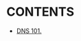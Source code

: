 # CONTENTS

- [DNS 101.](https://github.com/Nouvellie/amazon-1st/blob/amazon/course/04.route53/dns-101.md)